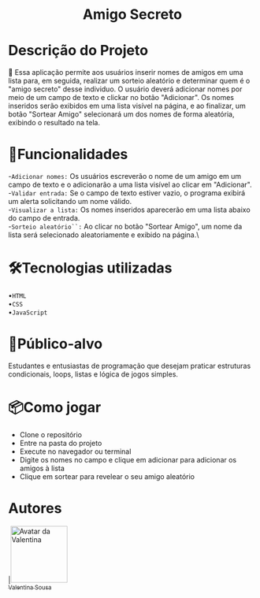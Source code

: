 <h1 align="center"> Amigo Secreto </h1>

# Descrição do Projeto
🔐 Essa aplicação permite aos usuários inserir nomes de amigos em uma lista para, em seguida, realizar um sorteio aleatório e determinar quem é o "amigo secreto" desse individuo.
O usuário deverá adicionar nomes por meio de um campo de texto e clickar no botão "Adicionar".
Os nomes inseridos serão exibidos em uma lista visível na página, e ao finalizar, um botão "Sortear Amigo" selecionará um dos nomes de forma aleatória, exibindo o resultado na tela.

# 🎯Funcionalidades
-`Adicionar nomes:` Os usuários escreverão o nome de um amigo em um campo de texto e o adicionarão a uma lista visível ao clicar em "Adicionar".\
-`Validar entrada:` Se o campo de texto estiver vazio, o programa exibirá um alerta solicitando um nome válido.\
-`Visualizar a lista:` Os nomes inseridos aparecerão em uma lista abaixo do campo de entrada.\
-`Sorteio aleatório``:` Ao clicar no botão "Sortear Amigo", um nome da lista será selecionado aleatoriamente e exibido na página.\

# 🛠️Tecnologias utilizadas
•`HTML`\
•`CSS`\
•`JavaScript`

# 👤Público-alvo
Estudantes e entusiastas de programação que desejam praticar estruturas condicionais, loops, listas e lógica de jogos simples.

# 📦Como jogar
- Clone o repositório
- Entre na pasta do projeto
- Execute no navegador ou terminal
- Digite os nomes no campo e clique em adicionar para adicionar os amigos à lista
- Clique em sortear para revelear o seu amigo aleatório

# Autores
|[<img src="https://avatars.githubusercontent.com/u/175462194?v=4" alt="Avatar da Valentina" width="115"><br><sub>Valentina Sousa</sub>](https://github.com/ValentinaSousa)

